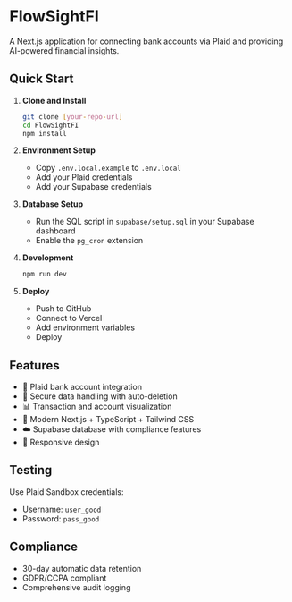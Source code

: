 # FlowSightFI

A Next.js application for connecting bank accounts via Plaid and providing AI-powered financial insights.

## Quick Start

1. **Clone and Install**
   ```bash
   git clone [your-repo-url]
   cd FlowSightFI
   npm install
   ```

2. **Environment Setup**
   - Copy `.env.local.example` to `.env.local`
   - Add your Plaid credentials
   - Add your Supabase credentials

3. **Database Setup**
   - Run the SQL script in `supabase/setup.sql` in your Supabase dashboard
   - Enable the `pg_cron` extension

4. **Development**
   ```bash
   npm run dev
   ```

5. **Deploy**
   - Push to GitHub
   - Connect to Vercel
   - Add environment variables
   - Deploy

## Features

- 🏦 Plaid bank account integration
- 🔐 Secure data handling with auto-deletion
- 📊 Transaction and account visualization
- 🚀 Modern Next.js + TypeScript + Tailwind CSS
- ☁️ Supabase database with compliance features
- 📱 Responsive design

## Testing

Use Plaid Sandbox credentials:
- Username: `user_good`
- Password: `pass_good`

## Compliance

- 30-day automatic data retention
- GDPR/CCPA compliant
- Comprehensive audit logging
